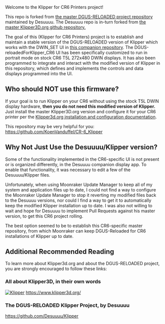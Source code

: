 Welcome to the Klipper for CR6 Printers project!

This repo is forked from [the master DGUS-RELOADED project repository](https://github.com/Desuuuu/Klipper) maintained by Desuuuu.
The Desuuuu repo is in-turn forked from [the master Klipper3D.org github repository.](https://github.com/Klipper3d/klipper/)

The goal of this (Klipper for CR6 Printers) project is to establish and maintain a stable version of the DGUS-RELOADED version of Klipper which works with the DWIN_SET UI in [this companion repository](https://github.com/Thinkersbluff/DGUS-reloadedForKlipper_CR6). The DGUS-reloadedForKlipper_CR6 UI has been specifically customized to run in portrait mode on stock CR6 T5L 272x480 DWIN displays. It has also been programmed to integrate and interact with the modified version of Klipper in this repository, which defines and implements the controls and data displays programmed into the UI.

## Who should __NOT__ use this firmware?
If your goal is to run Klipper on your CR6 without using the stock T5L DWIN display hardware, **then you do not need this modified version of Klipper.**
Just install the master Klipper3D.org version and configure it for your CR6 printer per the [Klipper3d.org installation and configuration documentation](https://github.com/Klipper3d/klipper/blob/master/docs/index.md).

This repository may be very helpful for you: https://github.com/KoenVanduffel/CR-6_Klipper

## Why Not Just Use the Desuuuu/Klipper version?
Some of the functionality implemented in the CR6-specific UI is not present or is organized differently, in the Desuuuu companion display app.
To enable that functionality, it was necessary to edit a few of the Desuuuu/Klipper files.

Unfortunately, when using Moonraker Update Manager to keep all of my system and application files up to date, I could not find a way to configure the Moonraker Update Manager to stop it reverting my modified files back to the Desuuuu versions, nor could I find a way to get it to automatically keep the modified Klipper installation up to date.  I was also not willing to wait and hope for Desuuuu to implement Pull Requests against his master version, to get this CR6 project rolling.  

The best option seemed to be to establish this CR6-specific master repository, from which Moonraker can keep DGUS-Reloaded for CR6 installations of Klipper up to date. 


## Additional Recommended Reading
To learn more about Klipper3d.org and about the DGUS-RELOADED project, you are strongly encouraged to follow these links:

### All about Klipper3D, in their own words
[![Klipper](docs/img/klipper-logo-small.png)](https://www.klipper3d.org/)  https://www.klipper3d.org/

### The DGUS-RELOADED Klipper Project, by Desuuuu

 https://github.com/Desuuuu/Klipper
